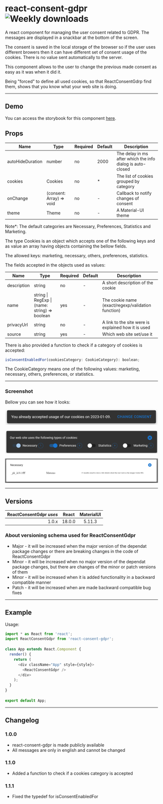 # react-consent-gdpr ![Weekly downloads](https://img.shields.io/npm/dw/react-consent-gdpr 'Weekly downloads')

A react component for managing the user consent related to GDPR. The messages are displayed in a snackbar at the bottom of the screen.

The consent is saved in the local storage of the browser so if the user uses different browers
then it can have different set of consent usage of the cookies.
There is no value sent automatically to the server.

This component allows to the user to change the previous made consent as easy as it was when it did it.

Being "forced" to define all used cookies, so that ReactConsentGdrp find them, shows that you know what your web site is doing.

---

## Demo

You can access the storybook for this component [here](https://iulian-radu-at.github.io/react-consent-gdpr/).

## Props

| Name             | Type                                     | Required | Default | Description                                                |
| ---------------- | ---------------------------------------- | -------- | ------- | ---------------------------------------------------------- |
| autoHideDuration | number                                   | no       | 2000    | The delay in ms after which the info dialog is auto-closed |
| cookies          | Cookies                                  | no       | \*      | The list of cookies grouped by category                    |
| onChange         | (consent: Array<CookieCategory>) => void | no       | -       | Callback to notify changes of consent                      |
| theme            | Theme                                    | no       | -       | A Material-UI theme                                        |

Note\*: The default categories are Necessary, Preferences, Statistics and Marketing.

The type Cookies is an object which accepts one of the following keys and as value an array having objects containing the bellow fields.

The allowed keys: marketing, necessary, others, preferences, statistics.

The fields accepted in the objects used as values:

| Name        | Type                                          | Required | Default | Description                                         |
| ----------- | --------------------------------------------- | -------- | ------- | --------------------------------------------------- |
| description | string                                        | no       | -       | A short description of the cookie                   |
| name        | string \| RegExp \| (name: string) => boolean | yes      | -       | The cookie name (exact/regexp/validation function)  |
| privacyUrl  | string                                        | no       | -       | A link to the site were is explained how it is used |
| source      | string                                        | yes      | -       | Which web site set/use it                           |

There is also provided a function to check if a category of cookies is accepted:

```javascript
isConsentEnabledFor(cookiesCategory: CookieCategory): boolean;
```

The CookieCategory means one of the following values: marketing, necessary, others, preferences, or statistics.

---

### Screenshot

Bellow you can see how it looks:

![Consent already provided](images/consented.png 'Consent already provided')

![Require consent](images/require-consent.png 'Require consent')

![Detail of cookies from one category](images/cookie-details.png 'Detail of cookies from one category')

---

## Versions

| ReactConsentGdpr _uses_ | React  | MaterialUI |
| ----------------------: | :----: | :--------: |
|                   1.0.x | 18.0.0 |   5.11.3   |

### About versioning schema used for ReactConsentGdpr

- Major - it will be increased when the major version of the dependat package changes or there are breaking changes in the code of ReactConsentGdpr
- Minor - it will be increased when no major version of the dependat package changes, but there are changes of the minor or patch versions of them
- Minor - it will be increased when it is added functionality in a backward compatible manner
- Patch - it will be increased when are made backward compatible bug fixes

---

## Example

Usage:

```js
import * as React from 'react';
import ReactConsentGdpr from 'react-consent-gdpr';

class App extends React.Component {
  render() {
    return (
      <div className="App" style={style}>
        <ReactConsentGdpr />
      </div>
    );
  }
}

export default App;
```

---

## Changelog

### 1.0.0

- react-consent-gdpr is made publicly available
- All messages are only in english and cannot be changed

### 1.1.0

- Added a function to check if a cookies category is accepted

### 1.1.1

- Fixed the typedef for isConsentEnabledFor
